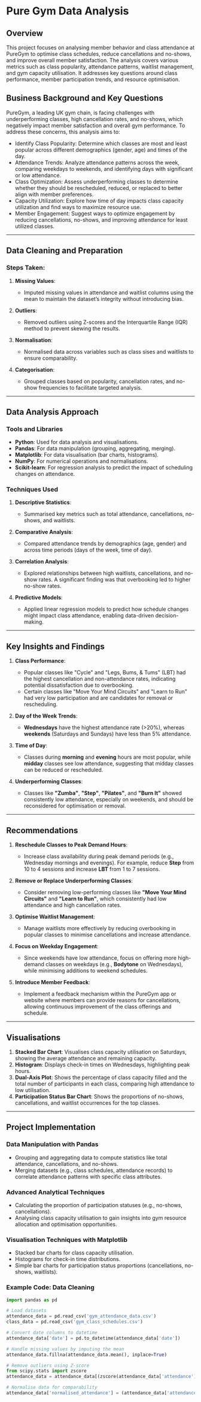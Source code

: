 # Pure Gym Data Analysis

## Overview

This project focuses on analysing member behavior and class attendance at PureGym to optimise class schedules, reduce cancellations and no-shows, and improve overall member satisfaction. The analysis covers various metrics such as class popularity, attendance patterns, waitlist management, and gym capacity utilisation. It addresses key questions around class performance, member participation trends, and resource optimisation.

## Business Background and Key Questions

PureGym, a leading UK gym chain, is facing challenges with underperforming classes, high cancellation rates, and no-shows, which negatively impact member satisfaction and overall gym performance. To address these concerns, this analysis aims to:

- Identify Class Popularity: Determine which classes are most and least popular across different demographics (gender, age) and times of the day.
- Attendance Trends: Analyze attendance patterns across the week, comparing weekdays to weekends, and identifying days with significant or low attendance.
- Class Optimization: Assess underperforming classes to determine whether they should be rescheduled, reduced, or replaced to better align with member preferences.
- Capacity Utilization: Explore how time of day impacts class capacity utilization and find ways to maximize resource use.
- Member Engagement: Suggest ways to optimize engagement by reducing cancellations, no-shows, and improving attendance for least utilized classes.

---

## Data Cleaning and Preparation

### Steps Taken:

1. **Missing Values**: 
   - Imputed missing values in attendance and waitlist columns using the mean to maintain the dataset’s integrity without introducing bias.

2. **Outliers**: 
   - Removed outliers using Z-scores and the Interquartile Range (IQR) method to prevent skewing the results.

3. **Normalisation**: 
   - Normalised data across variables such as class sises and waitlists to ensure comparability.

4. **Categorisation**: 
   - Grouped classes based on popularity, cancellation rates, and no-show frequencies to facilitate targeted analysis.

---

## Data Analysis Approach

### Tools and Libraries

- **Python**: Used for data analysis and visualisations.
- **Pandas**: For data manipulation (grouping, aggregating, merging).
- **Matplotlib**: For data visualisation (bar charts, histograms).
- **NumPy**: For numerical operations and normalisations.
- **Scikit-learn**: For regression analysis to predict the impact of scheduling changes on attendance.

### Techniques Used

1. **Descriptive Statistics**: 
   - Summarised key metrics such as total attendance, cancellations, no-shows, and waitlists.

2. **Comparative Analysis**: 
   - Compared attendance trends by demographics (age, gender) and across time periods (days of the week, time of day).

3. **Correlation Analysis**: 
   - Explored relationships between high waitlists, cancellations, and no-show rates. A significant finding was that overbooking led to higher no-show rates.

4. **Predictive Models**: 
   - Applied linear regression models to predict how schedule changes might impact class attendance, enabling data-driven decision-making.

---

## Key Insights and Findings

1. **Class Performance**:
   - Popular classes like "Cycle" and "Legs, Bums, & Tums" (LBT) had the highest cancellation and non-attendance rates, indicating potential dissatisfaction due to overbooking.
   - Certain classes like "Move Your Mind Circuits" and "Learn to Run" had very low participation and are candidates for removal or rescheduling.

2. **Day of the Week Trends**:
   - **Wednesdays** have the highest attendance rate (>20%), whereas **weekends** (Saturdays and Sundays) have less than 5% attendance.

3. **Time of Day**:
   - Classes during **morning** and **evening** hours are most popular, while **midday** classes see low attendance, suggesting that midday classes can be reduced or rescheduled.

4. **Underperforming Classes**:
   - Classes like **"Zumba"**, **"Step"**, **"Pilates"**, and **"Burn It"** showed consistently low attendance, especially on weekends, and should be reconsidered for optimisation or removal.

---

## Recommendations

1. **Reschedule Classes to Peak Demand Hours**:
   - Increase class availability during peak demand periods (e.g., Wednesday mornings and evenings). For example, reduce **Step** from 10 to 4 sessions and increase **LBT** from 1 to 7 sessions.

2. **Remove or Replace Underperforming Classes**:
   - Consider removing low-performing classes like **"Move Your Mind Circuits"** and **"Learn to Run"**, which consistently had low attendance and high cancellation rates.

3. **Optimise Waitlist Management**:
   - Manage waitlists more effectively by reducing overbooking in popular classes to minimise cancellations and increase attendance.

4. **Focus on Weekday Engagement**:
   - Since weekends have low attendance, focus on offering more high-demand classes on weekdays (e.g., **Bodytone** on Wednesdays), while minimising additions to weekend schedules.

5. **Introduce Member Feedback**:
   - Implement a feedback mechanism within the PureGym app or website where members can provide reasons for cancellations, allowing continuous improvement of the class offerings and schedule.

---

## Visualisations

1. **Stacked Bar Chart**: Visualises class capacity utilisation on Saturdays, showing the average attendance and remaining capacity.
2. **Histogram**: Displays check-in times on Wednesdays, highlighting peak hours.
3. **Dual-Axis Plot**: Shows the percentage of class capacity filled and the total number of participants in each class, comparing high attendance to low utilisation.
4. **Participation Status Bar Chart**: Shows the proportions of no-shows, cancellations, and waitlist occurrences for the top classes.

---

## Project Implementation

### Data Manipulation with Pandas

- Grouping and aggregating data to compute statistics like total attendance, cancellations, and no-shows.
- Merging datasets (e.g., class schedules, attendance records) to correlate attendance patterns with specific class attributes.

### Advanced Analytical Techniques

- Calculating the proportion of participation statuses (e.g., no-shows, cancellations).
- Analysing class capacity utilisation to gain insights into gym resource allocation and optimisation opportunities.

### Visualisation Techniques with Matplotlib

- Stacked bar charts for class capacity utilisation.
- Histograms for check-in time distributions.
- Simple bar charts for participation status proportions (cancellations, no-shows, waitlists).
  
### Example Code: Data Cleaning

```python
import pandas as pd

# Load datasets
attendance_data = pd.read_csv('gym_attendance_data.csv')
class_data = pd.read_csv('gym_class_schedules.csv')

# Convert date columns to datetime
attendance_data['date'] = pd.to_datetime(attendance_data['date'])

# Handle missing values by imputing the mean
attendance_data.fillna(attendance_data.mean(), inplace=True)

# Remove outliers using Z-score
from scipy.stats import zscore
attendance_data = attendance_data[(zscore(attendance_data['attendance']) < 3)]

# Normalise data for comparability
attendance_data['normalised_attendance'] = (attendance_data['attendance'] - attendance_data['attendance'].mean()) / attendance_data['attendance'].std()
